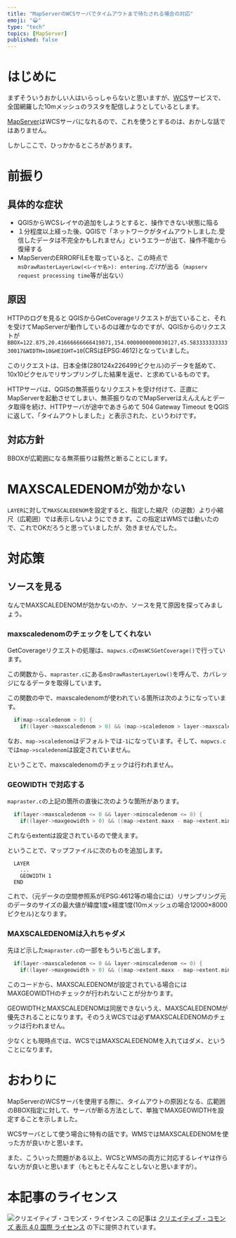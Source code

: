 ```yaml
---
title: "MapServerのWCSサーバでタイムアウトまで待たされる場合の対応"
emoji: "😀"
type: "tech"
topics: [MapServer]
published: false
---
```

# はじめに

まずそういうおかしい人はいらっしゃらないと思いますが、[WCS](http://www.opengeospatial.org/standards/wcs)サービスで、全国網羅した10mメッシュのラスタを配信しようとしているとします。

[MapServer](http://www.mapserver.org/)はWCSサーバになれるので、これを使うとするのは、おかしな話ではありません。

しかしここで、ひっかかるところがあります。

# 前振り
## 具体的な症状

* QGISからWCSレイヤの追加をしようとすると、操作できない状態に陥る
* １分程度以上経った後、QGISで「ネットワークがタイムアウトしました.受信したデータは不完全かもしれません」というエラーが出て、操作不能から復帰する
* MapServerのERRORFILEを取っていると、この時点で``msDrawRasterLayerLow(<レイヤ名>): entering.``*だけ*が出る（``mapserv request processing time``等が出ない）

## 原因

HTTPのログを見ると QGISからGetCoverageリクエストが出ていること、それを受けてMapServerが動作しているのは確かなのですが、QGISからのリクエストが
``BBOX=122.875,20.41666666666419871,154.0000000000030127,45.58333333333330017&WIDTH=10&HEIGHT=10``(CRSはEPSG:4612)となっていました。

このリクエストは、日本全体(280124x226499ピクセル)のデータを舐めて、10x10ピクセルでリサンプリングした結果を返せ、と求めているものです。

HTTPサーバは、QGISの無茶振りなリクエストを受け付けて、正直にMapServerを起動させてしまい、無茶振りなのでMapServerはえんえんとデータ取得を続け、HTTPサーバが途中であきらめて 504 Gateway Timeout をQGISに返して、「タイムアウトしました」と表示された、というわけです。

## 対応方針

BBOXが広範囲になる無茶振りは毅然と断ることにします。

# MAXSCALEDENOMが効かない

``LAYER``に対して``MAXSCALEDENOM``を設定すると、指定した縮尺（の逆数）より小縮尺（広範囲）では表示しないようにできます。この指定はWMSでは動いたので、これでOKだろうと思っていましたが、効きませんでした。

# 対応策

## ソースを見る

なんでMAXSCALEDENOMが効かないのか、ソースを見て原因を探ってみましょう。

### maxscaledenomのチェックをしてくれない

GetCoverageリクエストの処理は、``mapwcs.c``の``msWCSGetCoverage()``で行っています。

この関数から、``mapraster.c``にある``msDrawRasterLayerLow()``を呼んで、カバレッジになるデータを取得しています。

この関数の中で、maxscaledenomが使われている箇所は次のようになっています。

```c
  if(map->scaledenom > 0) {
    if((layer->maxscaledenom > 0) && (map->scaledenom > layer->maxscaledenom)) {
```

なお、``map->scaledenom``はデフォルトでは``-1``になっています。そして、``mapwcs.c``では``map->scaledenom``は設定されていません。

ということで、maxscaledenomのチェックは行われません。

### GEOWIDTH で対応する

``mapraster.c``の上記の箇所の直後に次のような箇所があります。

```c
  if(layer->maxscaledenom <= 0 && layer->minscaledenom <= 0) {
    if((layer->maxgeowidth > 0) && ((map->extent.maxx - map->extent.minx) > layer->maxgeowidth)) {
```

これならextentは設定されているので使えます。

ということで、マップファイルに次のものを追加します。

```
  LAYER
    ...
    GEOWIDTH 1
  END
```

これで、（元データの空間参照系がEPSG:4612等の場合には）リサンプリング元のデータのサイズの最大値が緯度1度×経度1度(10mメッシュの場合12000×8000ピクセル)となります。

### MAXSCALEDENOMは入れちゃダメ

先ほど示した``mapraster.c``の一部をもういちど出します。

```c
  if(layer->maxscaledenom <= 0 && layer->minscaledenom <= 0) {
    if((layer->maxgeowidth > 0) && ((map->extent.maxx - map->extent.minx) > layer->maxgeowidth)) {
```

このコードから、MAXSCALEDENOMが設定されている場合にはMAXGEOWIDTHのチェックが行われないことが分かります。

GEOWIDTHとMAXSCALEDENOMは同居できないうえ、MAXSCALEDENOMが優先されることになります。そのうえWCSでは必ずMAXSCALEDENOMのチェックは行われません。

少なくとも現時点では、WCSではMAXSCALEDENOMを入れてはダメ、ということになります。

# おわりに

MapServerのWCSサーバを使用する際に、タイムアウトの原因となる、広範囲のBBOX指定に対して、サーバが断る方法として、単独でMAXGEOWIDTHを設定することを示しました。

WCSサーバとして使う場合に特有の話です。WMSではMAXSCALEDENOMを使った方が良いかと思います。

また、こういった問題がある以上、WCSとWMSの両方に対応するレイヤは作らない方が良いと思います（もともとそんなことしないと思いますが）。

# 本記事のライセンス

![クリエイティブ・コモンズ・ライセンス](https://i.creativecommons.org/l/by/4.0/88x31.png)
この記事は [クリエイティブ・コモンズ 表示 4.0 国際 ライセンス](http://creativecommons.org/licenses/by/4.0/">) の下に提供されています。
